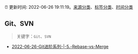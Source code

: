 :alarm_clock: 更新时间: 2022-06-26 19:11:19。[来源分类](../README.md)、[标签分类](../TAGS.md)、[时间分类](../TIMELINE.md)

## Git、SVN


> 关键字：`Git`、`SVN`



- [2022-06-26-Git进阶系列-|-5.-Rebase-vs-Merge](https://toutiao.io/k/tc5wxmx) 